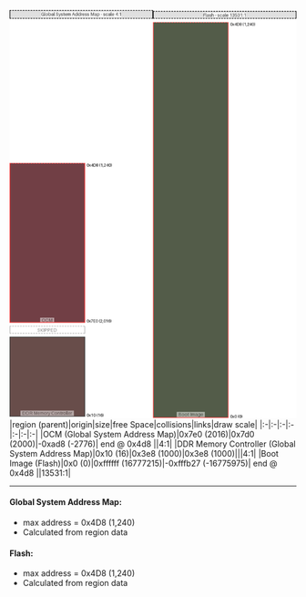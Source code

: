 ![memory map diagram](A7_region_exceeds_height-no_maxaddress_set_diagram.png)
|region (parent)|origin|size|free Space|collisions|links|draw scale|
|:-|:-|:-|:-|:-|:-|:-|
|<span style='color:(66, 0, 8)'>OCM (Global System Address Map)</span>|0x7e0 (2016)|0x7d0 (2000)|-0xad8 (-2776)| end @ 0x4d8 ||4:1|
|<span style='color:(55, 18, 15)'>DDR Memory Controller (Global System Address Map)</span>|0x10 (16)|0x3e8 (1000)|0x3e8 (1000)|||4:1|
|<span style='color:(26, 38, 13)'>Boot Image (Flash)</span>|0x0 (0)|0xffffff (16777215)|-0xfffb27 (-16775975)| end @ 0x4d8 ||13531:1|

---
#### Global System Address Map:
- max address = 0x4D8 (1,240)
- Calculated from region data
#### Flash:
- max address = 0x4D8 (1,240)
- Calculated from region data
